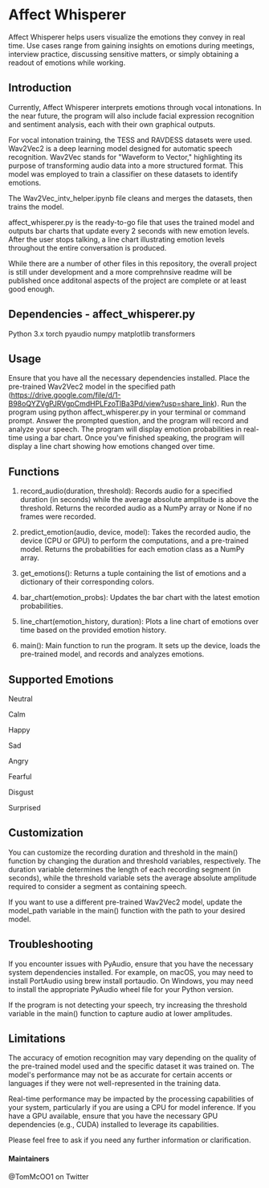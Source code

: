 # Affect Whisperer
Affect Whisperer helps users visualize the emotions they convey in real time. Use cases range from gaining insights on emotions during meetings, interview practice, discussing sensitive matters, or simply obtaining a readout of emotions while working.

## Introduction
Currently, Affect Whisperer interprets emotions through vocal intonations. In the near future, the program will also include facial expression recognition and sentiment analysis, each with their own graphical outputs.

For vocal intonation training, the TESS and RAVDESS datasets were used. Wav2Vec2 is a deep learning model designed for automatic speech recognition. Wav2Vec stands for "Waveform to Vector," highlighting its purpose of transforming audio data into a more structured format. This model was employed to train a classifier on these datasets to identify emotions.

The Wav2Vec_intv_helper.ipynb file cleans and merges the datasets, then trains the model.

affect_whisperer.py is the ready-to-go file that uses the trained model and outputs bar charts that update every 2 seconds with new emotion levels. After the user stops talking, a line chart illustrating emotion levels throughout the entire conversation is produced.

While there are a number of other files in this repository, the overall project is still under development and a more comprehnsive readme will be published once additonal aspects of the project are complete or at least good enough. 

## Dependencies - affect_whisperer.py
Python 3.x
torch
pyaudio
numpy
matplotlib
transformers


## Usage
Ensure that you have all the necessary dependencies installed.
Place the pre-trained Wav2Vec2 model in the specified path (https://drive.google.com/file/d/1-B98oQYZVgPJRVgpCmdHPLFzoTlBa3Pd/view?usp=share_link).
Run the program using python affect_whisperer.py in your terminal or command prompt.
Answer the prompted question, and the program will record and analyze your speech.
The program will display emotion probabilities in real-time using a bar chart.
Once you've finished speaking, the program will display a line chart showing how emotions changed over time.


## Functions

1) record_audio(duration, threshold): Records audio for a specified duration (in seconds) while the average absolute amplitude is above the threshold. Returns the recorded audio as a NumPy array or None if no frames were recorded.

2) predict_emotion(audio, device, model): Takes the recorded audio, the device (CPU or GPU) to perform the computations, and a pre-trained model. Returns the probabilities for each emotion class as a NumPy array.

3) get_emotions(): Returns a tuple containing the list of emotions and a dictionary of their corresponding colors.

4) bar_chart(emotion_probs): Updates the bar chart with the latest emotion probabilities.

5) line_chart(emotion_history, duration): Plots a line chart of emotions over time based on the provided emotion history.

6) main(): Main function to run the program. It sets up the device, loads the pre-trained model, and records and analyzes emotions.


## Supported Emotions
Neutral

Calm

Happy

Sad

Angry

Fearful

Disgust

Surprised

## Customization
You can customize the recording duration and threshold in the main() function by changing the duration and threshold variables, respectively. The duration variable determines the length of each recording segment (in seconds), while the threshold variable sets the average absolute amplitude required to consider a segment as containing speech.

If you want to use a different pre-trained Wav2Vec2 model, update the model_path variable in the main() function with the path to your desired model.

## Troubleshooting
If you encounter issues with PyAudio, ensure that you have the necessary system dependencies installed. For example, on macOS, you may need to install PortAudio using brew install portaudio. On Windows, you may need to install the appropriate PyAudio wheel file for your Python version.

If the program is not detecting your speech, try increasing the threshold variable in the main() function to capture audio at lower amplitudes.

## Limitations
The accuracy of emotion recognition may vary depending on the quality of the pre-trained model used and the specific dataset it was trained on. The model's performance may not be as accurate for certain accents or languages if they were not well-represented in the training data.

Real-time performance may be impacted by the processing capabilities of your system, particularly if you are using a CPU for model inference. If you have a GPU available, ensure that you have the necessary GPU dependencies (e.g., CUDA) installed to leverage its capabilities.

Please feel free to ask if you need any further information or clarification.

#### Maintainers
@TomMcOO1 on Twitter

